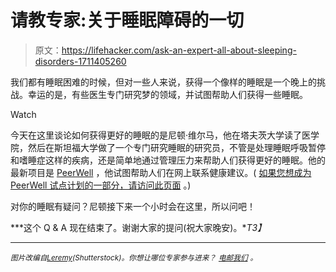 # 请教专家:关于睡眠障碍的一切

> 原文：<https://lifehacker.com/ask-an-expert-all-about-sleeping-disorders-1711405260>

我们都有睡眠困难的时候，但对一些人来说，获得一个像样的睡眠是一个晚上的挑战。幸运的是，有些医生专门研究梦的领域，并试图帮助人们获得一些睡眠。

Watch

今天在这里谈论如何获得更好的睡眠的是尼顿·维尔马，他在塔夫茨大学读了医学院，然后在斯坦福大学做了一个专门研究睡眠的研究员，不管是处理睡眠呼吸暂停和嗜睡症这样的疾病，还是简单地通过管理压力来帮助人们获得更好的睡眠。他的最新项目是 [PeerWell](https://www.peerwell.co/) ，他试图帮助人们在网上联系健康建议。( [如果您想成为 PeerWell 试点计划的一部分，请访问此页面](https://navin4.typeform.com/to/RsxekU) 。)

对你的睡眠有疑问？尼顿接下来一个小时会在这里，所以问吧！

***这个 Q & A 现在结束了。谢谢大家的提问(祝大家晚安)。**T3】*

* * *

*<small>图片改编自</small>*[*<small>Leremy</small>*](http://www.shutterstock.com/pic-157074005/stock-photo-man-people-sleeping-dreaming-nightmare-snoring-walking-insomnia-waking-up-stick-figure-pictogram.html?src=zv7Cu3NkTLyvOn6IZhLpcA-1-2)*<small>(Shutterstock)。你想让哪位专家参与进来？</small>* [<small>*电邮我们*</small>](mailto:andy@lifehacker.com) <small>*。*</small>
